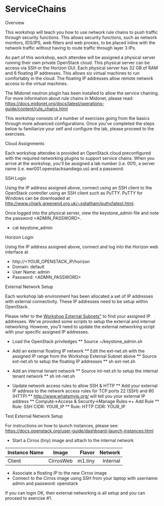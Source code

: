 # ServiceChains

Overview

This workshop will teach you how to use network rule chains to push traffic through security functions. This allows security functions, such as network monitors, IDS/IPS, web filters and web proxies, to be placed inline with the network traffic without having to route traffic through layer 3 IPs.

As part of this workshop, each attendee will be assigned a physical server running their own private OpenStack cloud. This physical server can be access via SSH or the Horizon GUI. Each physical server has 32 GB of RAM and 6 floating IP addresses. This allows six virtual machines to run comfortably in the cloud. The floating IP addresses allow remote network access to the virtual machines.

The Midonet neutron plugin has been installed to allow the service chaining. For more information about rule chains in Midonet, please read: https://docs.midonet.org/docs/latest/operations-guide/content/rule_chains.html

This workshop consists of a number of exercises going from the basics through more advanced configurations. Once you've completed the steps below to familiarize your self and configure the lab, please proceed to the exercises.

Cloud Assignments

Each workshop attendee is provided an OpenStack cloud preconfigured with the required networking plugins to support service chains. When you arrive at the workshop, you'll be assigned a lab number (i.e. 001), a server name (i.e. ewr001.openstacksandiego.us) and a password.

SSH Login

Using the IP address assigned above, connect using an SSH client to the OpenStack controller using an SSH client such as PuTTY. PuTTY for Windows can be downloaded at http://www.chiark.greenend.org.uk/~sgtatham/putty/latest.html.

Once logged into the physical server, view the keystone_admin file and note the password <ADMIN_PASSWORD>.

* cat keystone_admin

Horizon Login

Using the IP address assigned above, connect and log into the Horizon web interface at
* http://<YOUR_OPENSTACK_IP/horizon
* Domain: default
* User Name: admin
* Password: <ADMIN_PASSWORD>

External Network Setup

Each workshop lab environment has been allocated a set of IP addresses with external connectivity.
These IP addresses need to be setup within OpenStack.

Please refer to the <A HREF="https://github.com/OpenStackSanDiego/ServiceChains/blob/master/Workshop%20External%20Subnets.csv">Workshop External Subnets"</A> to find your assigned IP addresses. We've provided some scripts to setup the external and internal networking. However, you'll need to update the external networking script with your specific assigned IP addresses.

* Load the OpenStack priviledges
** Source ~/keystone_admin.sh

* Add an external floating IP network
** Edit the ext-net.sh with the assigned IP range from the Workshop External Subnet above
** Source ext-net.sh to setup the floating IP addresses
** sh ext-net.sh

* Add an internal tenant network
** Source int-net.sh to setup the internal tenant network
** sh int-net.sh

* Update network access rules to allow SSH & HTTP
** Add your external IP address to the network access rules for TCP ports 22 (SSH) and 80 (HTTP)
** http://www.whatsmyip.org/ will tell you your external IP address
** Compute->Access & Security->Manage Rules->+ Add Rule
** Rule: SSH CIDR: YOUR_IP
** Rule: HTTP CIDR: YOUR_IP

Test External Network Setup

For instructions on how to launch instances, please see:
https://docs.openstack.org/user-guide/dashboard-launch-instances.html

* Start a Cirros (tiny) image and attach to the internal network

| Instance Name | Image         | Flavor  | Network  |
| ------------- |:-------------:| -------:|---------:|
| Client        | CirrosWeb     | m1.tiny | Internal |

* Associate a floating IP to the new Cirros image
* Connect to the Cirros image using SSH from your laptop with username: admin and password: openstack

If you can login OK, then external networking is all setup and you can proceed to exercise #1.


